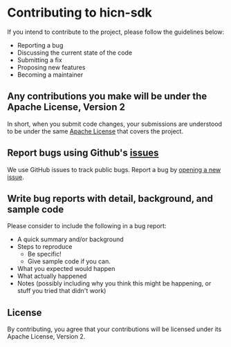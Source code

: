 # Contributing to hicn-sdk
If you intend to contribute to the project, please follow the guidelines
below:

- Reporting a bug
- Discussing the current state of the code
- Submitting a fix
- Proposing new features
- Becoming a maintainer

## Any contributions you make will be under the Apache License, Version 2
In short, when you submit code changes, your submissions are understood to be
under the same [Apache License](LICENSE) that covers the project.

## Report bugs using Github's [issues](https://github.com/cisco-open/hicn-sdk/issues)
We use GitHub issues to track public bugs. Report a bug by
[opening a new issue](https://github.com/cisco-open/hicn-sdk/issues).

## Write bug reports with detail, background, and sample code

Please consider to include the following in a bug report:

- A quick summary and/or background
- Steps to reproduce
  - Be specific!
  - Give sample code if you can.
- What you expected would happen
- What actually happened
- Notes (possibly including why you think this might be happening, or stuff you
tried that didn't work)


## License
By contributing, you agree that your contributions will be licensed under its
Apache License, Version 2.
